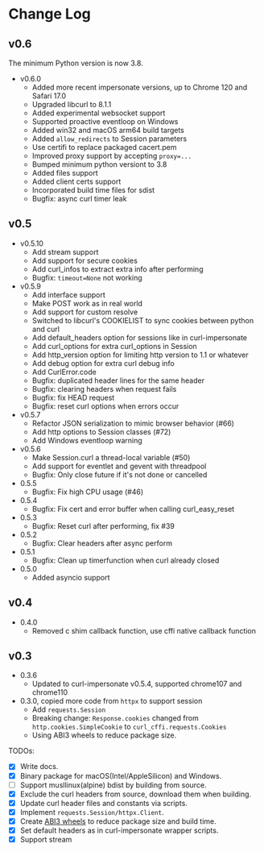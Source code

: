 # Change Log

## v0.6

The minimum Python version is now 3.8.

- v0.6.0
    - Added more recent impersonate versions, up to Chrome 120 and Safari 17.0
    - Upgraded libcurl to 8.1.1
    - Added experimental websocket support
    - Supported proactive eventloop on Windows
    - Added win32 and macOS arm64 build targets
    - Added `allow_redirects` to Session parameters
    - Use certifi to replace packaged cacert.pem
    - Improved proxy support by accepting `proxy=...`
    - Bumped minimum python versiont to 3.8
    - Added files support
    - Added client certs support
    - Incorporated build time files for sdist
    - Bugfix: async curl timer leak

## v0.5

- v0.5.10
    - Add stream support
    - Add support for secure cookies
    - Add curl_infos to extract extra info after performing
    - Bugfix: `timeout=None` not working
- v0.5.9
    - Add interface support
    - Make POST work as in real world
    - Add support for custom resolve
    - Switched to libcurl's COOKIELIST to sync cookies between python and curl
    - Add default_headers option for sessions like in curl-impersonate
    - Add curl_options for extra curl_options in Session
    - Add http_version option for limiting http version to 1.1 or whatever
    - Add debug option for extra curl debug info
    - Add CurlError.code
    - Bugfix: duplicated header lines for the same header
    - Bugfix: clearing headers when request fails
    - Bugfix: fix HEAD request
    - Bugfix: reset curl options when errors occur
- v0.5.7
    - Refactor JSON serialization to mimic browser behavior (#66)
    - Add http options to Session classes (#72)
    - Add Windows eventloop warning
- v0.5.6
    - Make Session.curl a thread-local variable (#50)
    - Add support for eventlet and gevent with threadpool
    - Bugfix: Only close future if it's not done or cancelled
- 0.5.5
    - Bugfix: Fix high CPU usage (#46)
- 0.5.4
    - Bugfix: Fix cert and error buffer when calling curl_easy_reset
- 0.5.3
    - Bugfix: Reset curl after performing, fix #39
- 0.5.2
    - Bugfix: Clear headers after async perform
- 0.5.1
    - Bugfix: Clean up timerfunction when curl already closed
- 0.5.0
    - Added asyncio support

## v0.4

- 0.4.0
    - Removed c shim callback function, use cffi native callback function

## v0.3

- 0.3.6
    - Updated to curl-impersonate v0.5.4, supported chrome107 and chrome110
- 0.3.0, copied more code from `httpx` to support session
    - Add `requests.Session`
    - Breaking change: `Response.cookies` changed from `http.cookies.SimpleCookie` to `curl_cffi.requests.Cookies`
    - Using ABI3 wheels to reduce package size.

TODOs:

- [x] Write docs.
- [x] Binary package for macOS(Intel/AppleSilicon) and Windows.
- [ ] Support musllinux(alpine) bdist by building from source.
- [x] Exclude the curl headers from source, download them when building.
- [x] Update curl header files and constants via scripts.
- [x] Implement `requests.Session/httpx.Client`.
- [x] Create [ABI3 wheels](https://cibuildwheel.readthedocs.io/en/stable/faq/#abi3) to reduce package size and build time.
- [x] Set default headers as in curl-impersonate wrapper scripts.
- [x] Support stream
